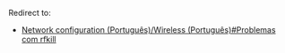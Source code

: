 Redirect to:

*   [Network configuration (Português)/Wireless (Português)#Problemas com rfkill](/index.php/Network_configuration_(Portugu%C3%AAs)/Wireless_(Portugu%C3%AAs)#Problemas_com_rfkill "Network configuration (Português)/Wireless (Português)")
